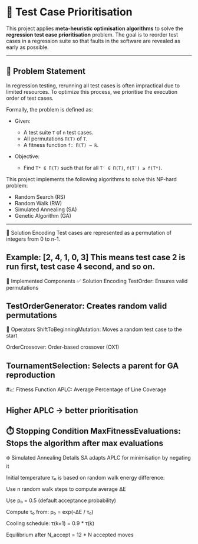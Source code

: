 # 🧪 Test Case Prioritisation

This project applies **meta-heuristic optimisation algorithms** to solve the **regression test case prioritisation** problem. The goal is to reorder test cases in a regression suite so that faults in the software are revealed as early as possible.

---

## 📌 Problem Statement

In regression testing, rerunning all test cases is often impractical due to limited resources. To optimize this process, we prioritise the execution order of test cases.

Formally, the problem is defined as:

- Given:
  - A test suite `T` of `n` test cases.
  - All permutations `Π(T)` of `T`.
  - A fitness function `f: Π(T) → ℝ`.

- Objective:
  - Find `T* ∈ Π(T)` such that for all `T′ ∈ Π(T)`, `f(T′) ≥ f(T*)`.

This project implements the following algorithms to solve this NP-hard problem:
- Random Search (RS)
- Random Walk (RW)
- Simulated Annealing (SA)
- Genetic Algorithm (GA)
---
🧬 Solution Encoding
Test cases are represented as a permutation of integers from 0 to n-1.

Example: [2, 4, 1, 0, 3]
This means test case 2 is run first, test case 4 second, and so on.
---
🔧 Implemented Components
✅ Solution Encoding
TestOrder: Ensures valid permutations

TestOrderGenerator: Creates random valid permutations
---
🔁 Operators
ShiftToBeginningMutation: Moves a random test case to the start

OrderCrossover: Order-based crossover (OX1)

TournamentSelection: Selects a parent for GA reproduction
---
#📈 Fitness Function
APLC: Average Percentage of Line Coverage

Higher APLC → better prioritisation
---
⏱️ Stopping Condition
MaxFitnessEvaluations: Stops the algorithm after max evaluations
---
❄️ Simulated Annealing Details
SA adapts APLC for minimisation by negating it

Initial temperature τ₀ is based on random walk energy difference:

Use n random walk steps to compute average ΔE

Use p₀ = 0.5 (default acceptance probability)

Compute τ₀ from: p₀ = exp(-ΔE / τ₀)

Cooling schedule: τ(k+1) = 0.9 * τ(k)

Equilibrium after N_accept = 12 * N accepted moves


